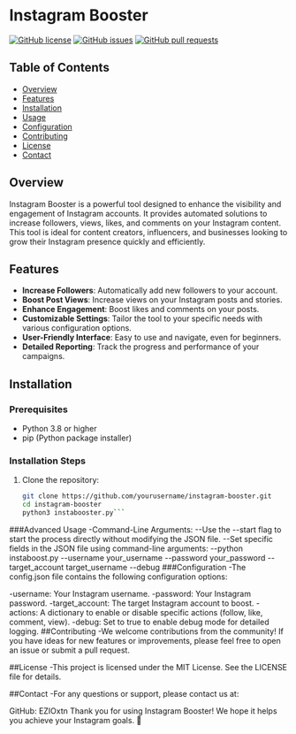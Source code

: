 # Instagram Booster

[![GitHub license](https://img.shields.io/github/license/yourusername/instagram-booster)](https://github.com/yourusername/instagram-booster/blob/main/LICENSE)
[![GitHub issues](https://img.shields.io/github/issues/yourusername/instagram-booster)](https://github.com/yourusername/instagram-booster/issues)
[![GitHub pull requests](https://img.shields.io/github/issues-pr/yourusername/instagram-booster)](https://github.com/yourusername/instagram-booster/pulls)

## Table of Contents
- [Overview](#overview)
- [Features](#features)
- [Installation](#installation)
- [Usage](#usage)
- [Configuration](#configuration)
- [Contributing](#contributing)
- [License](#license)
- [Contact](#contact)

## Overview

Instagram Booster is a powerful tool designed to enhance the visibility and engagement of Instagram accounts. It provides automated solutions to increase followers, views, likes, and comments on your Instagram content. This tool is ideal for content creators, influencers, and businesses looking to grow their Instagram presence quickly and efficiently.

## Features

- **Increase Followers**: Automatically add new followers to your account.
- **Boost Post Views**: Increase views on your Instagram posts and stories.
- **Enhance Engagement**: Boost likes and comments on your posts.
- **Customizable Settings**: Tailor the tool to your specific needs with various configuration options.
- **User-Friendly Interface**: Easy to use and navigate, even for beginners.
- **Detailed Reporting**: Track the progress and performance of your campaigns.

## Installation

### Prerequisites

- Python 3.8 or higher
- pip (Python package installer)

### Installation Steps

1. Clone the repository:
   ```sh
   git clone https://github.com/yourusername/instagram-booster.git
   cd instagram-booster
   python3 instabooster.py```

###Advanced Usage
   -Command-Line Arguments:
   --Use the --start flag to start the process directly without modifying the JSON file.
   --Set specific fields in the JSON file using command-line arguments:
   --python instaboost.py --username your_username --password your_password --target_account target_username --debug
###Configuration
   -The config.json file contains the following configuration options:

  -username: Your Instagram username.
  -password: Your Instagram password.
  -target_account: The target Instagram account to boost.
  -actions: A dictionary to enable or disable specific actions (follow, like, comment, view).
  -debug: Set to true to enable debug mode for detailed logging.
  ##Contributing
-We welcome contributions from the community! If you have ideas for new features or improvements, please feel free to open an issue or submit a pull request.


##License
-This project is licensed under the MIT License. See the LICENSE file for details.

##Contact
-For any questions or support, please contact us at:


GitHub: EZIOxtn
Thank you for using Instagram Booster! We hope it helps you achieve your Instagram goals. 🚀




